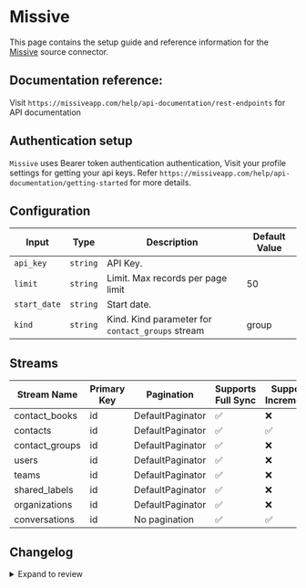 # Missive
This page contains the setup guide and reference information for the [Missive](https://missiveapp.com/) source connector.

## Documentation reference:
Visit `https://missiveapp.com/help/api-documentation/rest-endpoints` for API documentation

## Authentication setup
`Missive` uses Bearer token authentication authentication, Visit your profile settings for getting your api keys. Refer `https://missiveapp.com/help/api-documentation/getting-started` for more details.

## Configuration

| Input | Type | Description | Default Value |
|-------|------|-------------|---------------|
| `api_key` | `string` | API Key.  |  |
| `limit` | `string` | Limit. Max records per page limit | 50 |
| `start_date` | `string` | Start date.  |  |
| `kind` | `string` | Kind. Kind parameter for `contact_groups` stream | group |

## Streams
| Stream Name | Primary Key | Pagination | Supports Full Sync | Supports Incremental |
|-------------|-------------|------------|---------------------|----------------------|
| contact_books | id | DefaultPaginator | ✅ |  ❌  |
| contacts | id | DefaultPaginator | ✅ |  ✅  |
| contact_groups | id | DefaultPaginator | ✅ |  ❌  |
| users | id | DefaultPaginator | ✅ |  ❌  |
| teams | id | DefaultPaginator | ✅ |  ❌  |
| shared_labels | id | DefaultPaginator | ✅ |  ❌  |
| organizations | id | DefaultPaginator | ✅ |  ❌  |
| conversations | id | No pagination | ✅ |  ✅  |

## Changelog

<details>
  <summary>Expand to review</summary>

| Version | Date | Pull Request | Subject |
| ------------------ | ------------ | --- | ---------------- |
| 0.0.6 | 2024-12-28 | [50141](https://github.com/airbytehq/airbyte/pull/50141) | Update dependencies |
| 0.0.5 | 2024-12-14 | [49631](https://github.com/airbytehq/airbyte/pull/49631) | Update dependencies |
| 0.0.4 | 2024-12-12 | [49238](https://github.com/airbytehq/airbyte/pull/49238) | Update dependencies |
| 0.0.3 | 2024-12-11 | [47796](https://github.com/airbytehq/airbyte/pull/47796) | Starting with this version, the Docker image is now rootless. Please note that this and future versions will not be compatible with Airbyte versions earlier than 0.64 |
| 0.0.2 | 2024-10-28 | [47599](https://github.com/airbytehq/airbyte/pull/47599) | Update dependencies |
| 0.0.1 | 2024-09-22 | [45844](https://github.com/airbytehq/airbyte/pull/45844) | Initial release by [@btkcodedev](https://github.com/btkcodedev) via Connector Builder |

</details>
